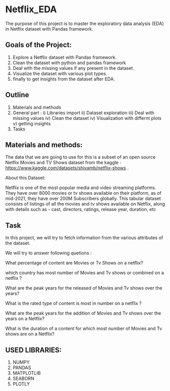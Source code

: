 # Netflix_EDA

The purpose of this project is to master the exploratory data analysis (EDA) in Netflix dataset with Pandas framework.

## Goals of the Project:

1. Explore a Netflix dataset with Pandas framework.
2. Clean the dataset with python and pandas framework
3. Deal with the missing values if any present in the dataset.
4. Visualize the dataset with various plot types.
5. finally to get insights from the dataset after EDA.

## Outline
1. Materials and methods
2. General part :   i) Libraries import  ii) Dataset exploration  iii) Deal with missing values iv) Clean the dataset  iv) Visualization with differnt plots  v) getting insights
3. Tasks
  
  
## Materials and methods: 
The data that we are going to use for this is a subset of an open source Netflix Movies and TV Shows dataset from the kaggle : https://www.kaggle.com/datasets/shivamb/netflix-shows .

About this Dataset: 

Netflix is one of the most popular media and video streaming platforms. They have over 8000 movies or tv shows available on their platform, as of mid-2021, they have over 200M Subscribers globally. This tabular dataset consists of listings of all the movies and tv shows available on Netflix, along with details such as - cast, directors, ratings, release year, duration, etc

## Task
In this project, we will try to fetch information from the various attributes of the dataset.

We will try to answer following quetions :

What percentage of content are Movies or Tv Shows on a netflix?

which country has most number of Movies and Tv shows or combined on a netflix ?

What are the peak years for the released of Movies and Tv shows over the years?

What is the rated type of content is most in number on a netflix ?

What are the peak years for the addition of Movies and Tv shows over the years on a Netflix?

What is the duration of a content for which most number of Movies and Tv shows are on a Netflix?

## USED LIBRARIES:
1. NUMPY
2. PANDAS
3. MATPLOTLIB
4. SEABORN
5. PLOTLY
